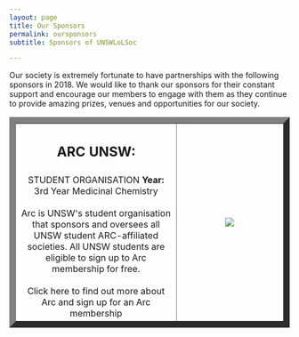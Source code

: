 ```yaml
---
layout: page
title: Our Sponsors
permalink: oursponsors
subtitle: Sponsors of UNSWLoLSoc

---
```

Our society is extremely fortunate to have partnerships with the following sponsors in 2018. We would like to thank our sponsors for their constant support and encourage our members to engage with them as they continue to provide amazing prizes, venues and opportunities for our society.

<table border="11">
<tr>
<td style="width: 60%; text-align: center;"> <h2><b> ARC UNSW:</b></h2>
<h3></h3> STUDENT ORGANISATION
<b>Year:</b> 3rd Year Medicinal Chemistry
<br> <br> Arc is UNSW's student organisation that sponsors and oversees all UNSW student ARC-affiliated societies. All UNSW students are eligible to sign up to Arc membership for free.
  <br><br>Click here to find out more about Arc and sign up for an Arc membership
</td>
<td style="text-align: center;">
<img src="https://xelus22.github.io/LoLSocWebpage/uploads/30711799_2086764861350849_5821514581280817152_n.jpg">
</td>

</tr>
</table>

<p></p>
<p></p>